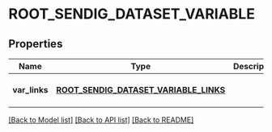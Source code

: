 # ROOT_SENDIG_DATASET_VARIABLE

## Properties
Name | Type | Description | Notes
------------ | ------------- | ------------- | -------------
**var_links** | [**ROOT_SENDIG_DATASET_VARIABLE_LINKS**](RootSendigDatasetVariableLinks.md) |  | [optional] [default to null]

[[Back to Model list]](../README.md#documentation-for-models) [[Back to API list]](../README.md#documentation-for-api-endpoints) [[Back to README]](../README.md)



